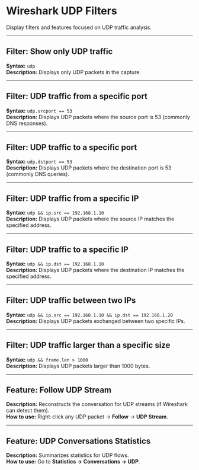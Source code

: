 # Wireshark UDP Filters

Display filters and features focused on UDP traffic analysis.

---

## Filter: Show only UDP traffic  
**Syntax:** `udp`  
**Description:** Displays only UDP packets in the capture.

---

## Filter: UDP traffic from a specific port  
**Syntax:** `udp.srcport == 53`  
**Description:** Displays UDP packets where the source port is 53 (commonly DNS responses).

---

## Filter: UDP traffic to a specific port  
**Syntax:** `udp.dstport == 53`  
**Description:** Displays UDP packets where the destination port is 53 (commonly DNS queries).

---

## Filter: UDP traffic from a specific IP  
**Syntax:** `udp && ip.src == 192.168.1.10`  
**Description:** Displays UDP packets where the source IP matches the specified address.

---

## Filter: UDP traffic to a specific IP  
**Syntax:** `udp && ip.dst == 192.168.1.10`  
**Description:** Displays UDP packets where the destination IP matches the specified address.

---

## Filter: UDP traffic between two IPs  
**Syntax:** `udp && ip.src == 192.168.1.10 && ip.dst == 192.168.1.20`  
**Description:** Displays UDP packets exchanged between two specific IPs.

---

## Filter: UDP traffic larger than a specific size  
**Syntax:** `udp && frame.len > 1000`  
**Description:** Displays UDP packets larger than 1000 bytes.

---

## Feature: Follow UDP Stream  
**Description:** Reconstructs the conversation for UDP streams (if Wireshark can detect them).  
**How to use:** Right-click any UDP packet → **Follow** → **UDP Stream**.

---

## Feature: UDP Conversations Statistics  
**Description:** Summarizes statistics for UDP flows.  
**How to use:** Go to **Statistics → Conversations → UDP**.

